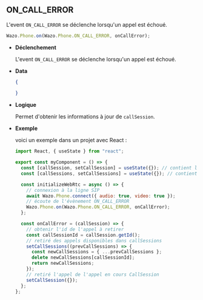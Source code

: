 ## ON_CALL_ERROR

L'event `ON_CALL_ERROR` se déclenche lorsqu'un appel est échoué.

```js
Wazo.Phone.on(Wazo.Phone.ON_CALL_ERROR, onCallError);
```

<div class="useless-tab-container">

- **Déclenchement**

  L'event `ON_CALL_ERROR` se déclenche lorsqu'un appel est échoué.

- **Data**

  ```json
  {
    
  }
  ```

- **Logique**

  Permet d'obtenir les informations à jour de `callSession`.

- **Exemple**

  voici un exemple dans un projet avec React :

  ```js
  import React, { useState } from "react";

  export const myComponent = () => {
    const [callSession, setCallSession] = useState({}); // contient l'appel actif
    const [callSessions, setCallSessions] = useState({}); // contient l'ensemble des appels (en cours et disponible)

    const initializeWebRtc = async () => {
      // connexion à la ligne SIP
      await Wazo.Phone.connect({ audio: true, video: true });
      // écoute de l'évènement ON_CALL_ERROR
      Wazo.Phone.on(Wazo.Phone.ON_CALL_ERROR, onCallError);
    };

    const onCallError = (callSession) => {
      // obtenir l'id de l'appel à retirer
      const callSessionId = callSession.getId();
      // retiré des appels disponibles dans callSessions
      setCallSessions((prevCallSessions) => {
        const newCallSessions = { ...prevCallSessions };
        delete newCallSessions[callSessionId];
        return newCallSessions;
      });
      // retiré l'appel de l'appel en cours CallSession
      setCallSession({});
    };
  };
  ```

</div>
